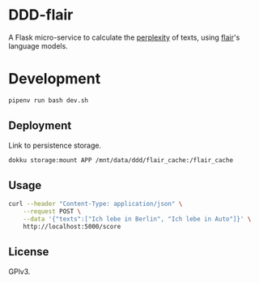 # DDD-flair

A Flask micro-service to calculate the [perplexity](https://en.wikipedia.org/wiki/Perplexity#Perplexity_per_word) of texts, using [flair](https://github.com/flairNLP/flair)'s language models.

# Development

```bash
pipenv run bash dev.sh
```

## Deployment

Link to persistence storage.

```bash
dokku storage:mount APP /mnt/data/ddd/flair_cache:/flair_cache
```

## Usage

```bash
curl --header "Content-Type: application/json" \
    --request POST \
    --data '{"texts":["Ich lebe in Berlin", "Ich lebe in Auto"]}' \
    http://localhost:5000/score
```

## License

GPlv3.